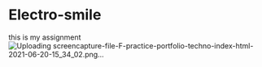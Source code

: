 # Electro-smile
this is my assignment
![Uploading screencapture-file-F-practice-portfolio-techno-index-html-2021-06-20-15_34_02.png…]()
